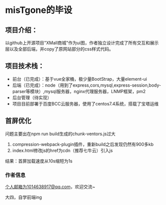 # misTgone的毕设

## 项目介绍：
以github上开源项目"XMall商城"作为ui图，作者独立设计完成了所有交互和展示层以及全部后端，并copy了原网站部分的css样式代码。

## 项目技术栈：
- 前台（已完成）：基于vue全家桶，极少量BootStrap，大量element-ui
- 后端（已完成）：node（用到了express,cors,mysql,express-session,body-parser等模块）,mysql服务器，nginx代理服务器，LNMP框架，pm2
- 后台管理（待实现）
- 项目目前部署于百度BCC云服务器，使用了centos7.4系统，搭载了宝塔运维

## 首屏优化
问题主要出在npm run build生成的chunk-ventors.js过大

1. compression-webpack-plugin插件，重新build之后发现仍然有900多kb
2. index.html修改js的href为cdn（推荐七牛云）引入js

结果：首屏加载速度从10s缩短为1s

### 作者信息
个人邮箱为1014638917@qq.com，欢迎交流~

大四，自学前端ing




